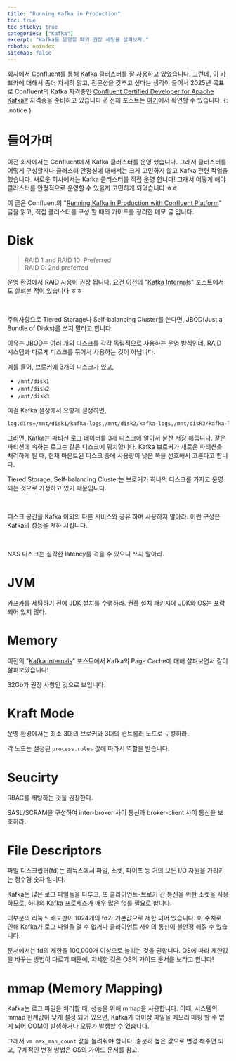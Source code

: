 ```yaml
---
title: "Running Kafka in Production"
toc: true
toc_sticky: true
categories: ["Kafka"]
excerpt: "Kafka를 운영할 때의 권장 세팅을 살펴보자."
robots: noindex
sitemap: false
---
```


회사에서 Confluent를 통해 Kafka 클러스터를 잘 사용하고 있었습니다. 그런데, 이 카프카에 대해서 좀더 자세히 알고, 전문성을 갖추고 싶다는 생각이 들어서 2025년 목표로 Confluent의 Kafka 자격증인 [Confluent Certified Developer for Apache Kafka®](https://training.confluent.io/examdetail/confluent-dev) 자격증을 준비하고 있습니다 ✌️ 전체 포스트는 [여기](/categories/kafka)에서 확인할 수 있습니다.
{: .notice }

# 들어가며

이전 회사에서는 Confluent에서 Kafka 클러스터를 운영 했습니다. 그래서 클러스터를 어떻게 구성할지나 클러스터 안정성에 대해서는 크게 고민하지 않고 Kafka 관련 작업을 했습니다. 새로운 회사에서는 Kafka 클러스터를 직접 운영 합니다! 그래서 어떻게 해야 클러스터를 안정적으로 운영할 수 있을까 고민하게 되었습니다 ㅎㅎ

이 글은 Confluent의 "[Running Kafka in Production with Confluent Platform](https://docs.confluent.io/platform/current/kafka/deployment.html)" 글을 읽고, 직접 클러스터를 구성 할 때의 가이드를 정리한 메모 글 입니다.


# Disk

> RAID 1 and RAID 10: Preferred<br/>
> RAID 0: 2nd preferred

운영 환경에서 RAID 사용이 권장 됩니다. 요건 이전의 "[Kafka Internals](/2025/06/29/kafka-internals/)" 포스트에서도 살펴본 적이 있습니다 ㅎㅎ

<br/>

주의사항으로 Tiered Storage나 Self-balancing Cluster를 쓴다면, JBOD(Just a Bundle of Disks)를 쓰지 말라고 합니다.

이유는 JBOD는 여러 개의 디스크를 각각 독립적으로 사용하는 운영 방식인데, RAID 시스템과 다르게 디스크를 묶어서 사용하는 것이 아닙니다.

예를 들어, 브로커에 3개의 디스크가 있고,

- `/mnt/disk1`
- `/mnt/disk2`
- `/mnt/disk3`

이걸 Kafka 설정에서 요렇게 설정하면,

```bash
log.dirs=/mnt/disk1/kafka-logs,/mnt/disk2/kafka-logs,/mnt/disk3/kafka-logs
```

그러면, Kafka는 파티션 로그 데이터를 3개 디스크에 알아서 분산 저장 해줍니다. 같은 파티션에 속하는 로그는 같은 디스크에 위치합니다. Kafka 브로커가 새로운 파티션을 처리하게 될 때, 현재 마운트된 디스크 중에 사용량이 낮은 쪽을 선호해서 고른다고 합니다.

Tiered Storage, Self-balancing Cluster는 브로커가 하나의 디스크를 가지고 운영 되는 것으로 가정하고 있기 때문입니다.

<br/>

디스크 공간을 Kafka 이외의 다른 서비스와 공유 하며 사용하지 말아라. 이런 구성은 Kafka의 성능을 저하 시킵니다.

<br/>

NAS 디스크는 심각한 latency를 겪을 수 있으니 쓰지 말아라.

# JVM

카프카를 세팅하기 전에 JDK 설치를 수행하라. 컨플 설치 패키지에 JDK와 OS는 포람 되어 있지 않다.

# Memory

이전의 "[Kafka Internals](/2025/06/29/kafka-internals/)" 포스트에서 Kafka의 Page Cache에 대해 살펴보면서 같이 살펴보았습니다!

32Gb가 권장 사항인 것으로 보입니다.

# Kraft Mode

운영 환경에서는 최소 3대의 브로커와 3대의 컨트롤러 노드로 구성하라.

각 노드는 설정된 `process.roles` 값에 따라서 역할을 받습니다.

# Seucirty

RBAC를 세팅하는 것을 권장한다.

SASL/SCRAM을 구성하여 inter-broker 사이 통신과 broker-client 사이 통신을 보호하라.

# File Descriptors

파일 디스크립터(fd)는 리눅스에서 파일, 소켓, 파이프 등 거의 모든 I/O 자원을 가리키는 정수형 숫자 입니다.

Kafka는 많은 로그 파일들을 다루고, 또 클라이언트-브로커 간 통신을 위한 소켓을 사용하므로, 하나의 Kafka 프로세스가 매우 많은 fd를 필요로 합니다.

대부분의 리눅스 배포판이 1024개의 fd가 기본값으로 제한 되어 있습니다. 이 수치로 인해 Kafka가 로그 파일을 열 수 없거나 클라이언트 사이의 통신이 불안정 해질 수 있습니다.

문서에서는 fd의 제한을 100,000개 이상으로 늘리는 것을 권합니다. OS에 따라 제한값을 바꾸는 방법이 다르기 때문에, 자세한 것은 OS의 가이드 문서를 보라고 합니다!

# mmap (Memory Mapping)

Kafka는 로그 파일을 처리할 때, 성능을 위해 mmap을 사용합니다. 이때, 시스템의 mmap 한계값이 낮게 설정 되어 있으면, Kafka가 더이상 파일을 메모리 매핑 할 수 없게 되어 OOM이 발생하거나 오류가 발생할 수 있습니다.

그래서 `vm.max_map_count` 값을 늘려줘야 합니다. 충분히 높은 값으로 변경 해주면 되고, 구체적인 변경 방법은 OS의 가이드 문서를 참고.
